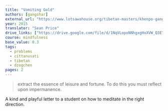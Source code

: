 ```yaml
---
title: "Vomiting Gold"
authors: [gangshar]
external_url: "https://www.lotsawahouse.org/tibetan-masters/khenpo-gangshar/vomiting-gold"
year: 2015
translator: "Sean Price"
drive_links: ["https://drive.google.com/file/d/1NqVLopoNNhgxgHxXVW_Q3E7rfNNyDKbp/view?usp=drivesdk"]
course: mindfulness
base_value: 0.3
tags:
  - problems
  - cittanusati
  - tibetan
  - dzogchen
pages: 2
---
```


> extract the essence of leisure and fortune. To do this you must reflect upon impermanence.

A kind and playful letter to a student on how to meditate in the right direction.


